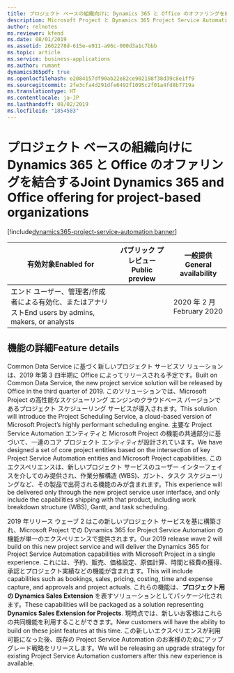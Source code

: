 ```yaml
---
title: プロジェクト ベースの組織向けに Dynamics 365 と Office のオファリングを結合する
description: Microsoft Project と Dynamics 365 Project Service Automation の最善の活用
author: relnotes
ms.reviewer: kfend
ms.date: 08/01/2019
ms.assetid: 2662278d-615e-e911-a96c-000d3a1c7bbb
ms.topic: article
ms.service: business-applications
ms.author: rumant
dynamics365pdf: true
ms.openlocfilehash: e2084157df90ab22e82ce902198f38d39c8e1ff9
ms.sourcegitcommit: 2fe3cfa4d291dfe6492f1095c2f01a4fd8b7719a
ms.translationtype: HT
ms.contentlocale: ja-JP
ms.lasthandoff: 08/02/2019
ms.locfileid: "1854583"
---
```

# <a name="joint-dynamics-365-and-office-offering-for-project-based-organizations"></a><span data-ttu-id="2794b-103">プロジェクト ベースの組織向けに Dynamics 365 と Office のオファリングを結合する</span><span class="sxs-lookup"><span data-stu-id="2794b-103">Joint Dynamics 365 and Office offering for project-based organizations</span></span>
[!include[dynamics365-project-service-automation banner](../includes/dynamics365-project-service-automation.md)]

| <span data-ttu-id="2794b-104">有効対象</span><span class="sxs-lookup"><span data-stu-id="2794b-104">Enabled for</span></span>    |  <span data-ttu-id="2794b-105">パブリック プレビュー</span><span class="sxs-lookup"><span data-stu-id="2794b-105">Public preview</span></span> | <span data-ttu-id="2794b-106">一般提供</span><span class="sxs-lookup"><span data-stu-id="2794b-106">General availability</span></span> | 
| ---------- | ---------- |---------- |
|<span data-ttu-id="2794b-107">エンド ユーザー、管理者/作成者による有効化、またはアナリスト</span><span class="sxs-lookup"><span data-stu-id="2794b-107">End users by admins, makers, or analysts</span></span>|| <span data-ttu-id="2794b-108">2020 年 2 月</span><span class="sxs-lookup"><span data-stu-id="2794b-108">February 2020</span></span>|






## <a name="feature-details"></a><span data-ttu-id="2794b-109">機能の詳細</span><span class="sxs-lookup"><span data-stu-id="2794b-109">Feature details</span></span>
<!--feature detail start -->
<span data-ttu-id="2794b-110">Common Data Service に基づく新しいプロジェクト サービスソ リューションは、2019 年第 3 四半期に Office によってリリースされる予定です。</span><span class="sxs-lookup"><span data-stu-id="2794b-110">Built on Common Data Service, the new project service solution will be released by Office in the third quarter of 2019.</span></span> <span data-ttu-id="2794b-111">このソリューションでは、Microsoft Project の高性能なスケジューリング エンジンのクラウドベース バージョンであるプロジェクト スケジューリング サービスが導入されます。</span><span class="sxs-lookup"><span data-stu-id="2794b-111">This solution will introduce the Project Scheduling Service, a cloud-based version of Microsoft Project’s highly performant scheduling engine.</span></span> <span data-ttu-id="2794b-112">主要な Project Service Automation エンティティと Microsoft Project の機能の共通部分に基づいて、一連のコア プロジェクト エンティティが設計されています。</span><span class="sxs-lookup"><span data-stu-id="2794b-112">We have designed a set of core project entities based on the intersection of key Project Service Automation entities and Microsoft Project capabilities.</span></span> <span data-ttu-id="2794b-113">このエクスペリエンスは、新しいプロジェクト サービスのユーザー インターフェイスを介してのみ提供され、作業分解構造 (WBS)、ガント、タスク スケジューリングなど、その製品で出荷される機能のみが含まれます。</span><span class="sxs-lookup"><span data-stu-id="2794b-113">This experience will be delivered only through the new project service user interface, and only include the capabilities shipping with that product, including work breakdown structure (WBS), Gantt, and task scheduling.</span></span> 

<span data-ttu-id="2794b-114">2019 年リリース ウェーブ 2 はこの新しいプロジェクト サービスを基に構築され、Microsoft Project での Dynamics 365 for Project Service Automation の機能が単一のエクスペリエンスで提供されます。</span><span class="sxs-lookup"><span data-stu-id="2794b-114">Our 2019 release wave 2 will build on this new project service and will deliver the Dynamics 365 for Project Service Automation capabilities with Microsoft Project in a single experience.</span></span> <span data-ttu-id="2794b-115">これには、予約、販売、価格設定、原価計算、時間と経費の獲得、承認とプロジェクト実績などの機能が含まれます。</span><span class="sxs-lookup"><span data-stu-id="2794b-115">This will include capabilities such as bookings, sales, pricing, costing, time and expense capture, and approvals and project actuals.</span></span> <span data-ttu-id="2794b-116">これらの機能は、**プロジェクト用の Dynamics Sales Extension** を表すソリューションとしてパッケージ化されます。</span><span class="sxs-lookup"><span data-stu-id="2794b-116">These capabilities will be packaged as a solution representing **Dynamics Sales Extension for Projects**.</span></span> <span data-ttu-id="2794b-117">現時点では、新しいお客様はこれらの共同機能を利用することができます。</span><span class="sxs-lookup"><span data-stu-id="2794b-117">New customers will have the ability to build on these joint features at this time.</span></span> <span data-ttu-id="2794b-118">この新しいエクスペリエンスが利用可能になった後、既存の Project Service Automation のお客様のためにアップグレード戦略をリリースします。</span><span class="sxs-lookup"><span data-stu-id="2794b-118">We will be releasing an upgrade strategy for existing Project Service Automation customers after this new experience is available.</span></span>
<!--feature detail end -->











